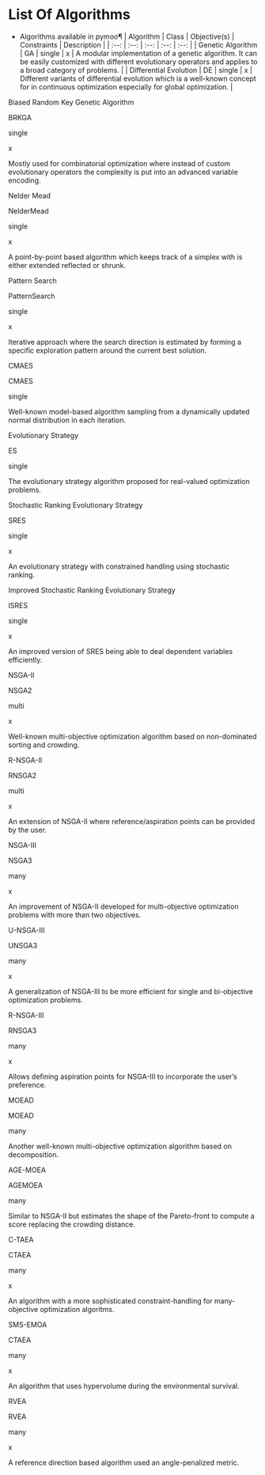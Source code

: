 # List Of Algorithms
* Algorithms available in pymoo¶
| Algorithm | Class | Objective(s) | Constraints | Description |
| :--: | :--: | :--: | :--: | :--: |
| Genetic Algorithm | GA | single | x | A modular implementation of a genetic algorithm. It can be easily customized with different evolutionary operators and applies to a broad category of problems. |
| Differential Evolution | DE | single | x | Different variants of differential evolution which is a well-known concept for in continuous optimization especially for global optimization. |

Biased Random Key Genetic Algorithm

BRKGA

single

x

Mostly used for combinatorial optimization where instead of custom evolutionary operators the complexity is put into an advanced variable encoding.

Nelder Mead

NelderMead

single

x

A point-by-point based algorithm which keeps track of a simplex with is either extended reflected or shrunk.

Pattern Search

PatternSearch

single

x

Iterative approach where the search direction is estimated by forming a specific exploration pattern around the current best solution.

CMAES

CMAES

single

Well-known model-based algorithm sampling from a dynamically updated normal distribution in each iteration.

Evolutionary Strategy

ES

single

The evolutionary strategy algorithm proposed for real-valued optimization problems.

Stochastic Ranking Evolutionary Strategy

SRES

single

x

An evolutionary strategy with constrained handling using stochastic ranking.

Improved Stochastic Ranking Evolutionary Strategy

ISRES

single

x

An improved version of SRES being able to deal dependent variables efficiently.

NSGA-II

NSGA2

multi

x

Well-known multi-objective optimization algorithm based on non-dominated sorting and crowding.

R-NSGA-II

RNSGA2

multi

x

An extension of NSGA-II where reference/aspiration points can be provided by the user.

NSGA-III

NSGA3

many

x

An improvement of NSGA-II developed for multi-objective optimization problems with more than two objectives.

U-NSGA-III

UNSGA3

many

x

A generalization of NSGA-III to be more efficient for single and bi-objective optimization problems.

R-NSGA-III

RNSGA3

many

x

Allows defining aspiration points for NSGA-III to incorporate the user’s preference.

MOEAD

MOEAD

many

Another well-known multi-objective optimization algorithm based on decomposition.

AGE-MOEA

AGEMOEA

many

Similar to NSGA-II but estimates the shape of the Pareto-front to compute a score replacing the crowding distance.

C-TAEA

CTAEA

many

x

An algorithm with a more sophisticated constraint-handling for many-objective optimization algoritms.

SMS-EMOA

CTAEA

many

x

An algorithm that uses hypervolume during the environmental survival.

RVEA

RVEA

many

x

A reference direction based algorithm used an angle-penalized metric.